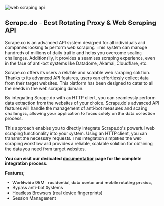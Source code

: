 ![web scraping api](https://scrape.do/images/scrape-logo.svg)
## Scrape.do - Best Rotating Proxy & Web Scraping API


Scrape.do is an advanced API system designed for all individuals and companies looking to perform web scraping. This system can manage hundreds of millions of daily traffic and helps you overcome scaling challenges. Additionally, it provides a seamless scraping experience, even in the face of anti-bot systems like Datadome, Akamai, Cloudflare, etc.

Scrape.do offers its users a reliable and scalable web scraping solution. Thanks to its advanced API features, users can effortlessly collect data from their target websites. This platform has been designed to cater to all the needs in the web scraping domain.

By integrating Scrape.do with an HTTP client, you can seamlessly perform data extraction from the websites of your choice. Scrape.do's advanced API features will handle the management of anti-bot measures and scaling challenges, allowing your application to focus solely on the data collection process.

This approach enables you to directly integrate Scrape.do's powerful web scraping functionality into your system. Using an HTTP client, you can transmit the necessary requests. This integration simplifies the web scraping workflow and provides a reliable, scalable solution for obtaining the data you need from target websites.

**You can visit our dedicated [documentation](https://scrape.do/documentation) page for the complete integration process.**

**Features;**
- Worldwide 95M+ residential, data center and mobile rotating proxies,
- Bypass anti-bot Systems
- Headless Browsers (real device fingerprints)
- Session Management
